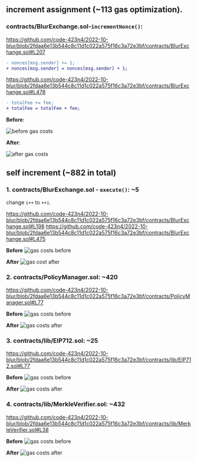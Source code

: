 ## increment assignment (~113 gas optimization).
### contracts/BlurExchange.sol-`incrementNonce()`:

https://github.com/code-423n4/2022-10-blur/blob/2fdaa6e13b544c8c11d1c022a575f16c3a72e3bf/contracts/BlurExchange.sol#L207
```diff
- nonces[msg.sender] += 1;
+ nonces[msg.sender] = nonces[msg.sender] + 1;
```

https://github.com/code-423n4/2022-10-blur/blob/2fdaa6e13b544c8c11d1c022a575f16c3a72e3bf/contracts/BlurExchange.sol#L478
```diff
- totalFee += fee;
+ totalFee = totalFee + fee;
```

**Before**:

![before gas costs](https://ik.imagekit.io/1winv85cn8g/C4/2022-10-blur/before.png?ik-sdk-version=javascript-1.4.3&updatedAt=1665365581813)


**After**:

![after gas costs](https://ik.imagekit.io/1winv85cn8g/C4/2022-10-blur/Screen_Shot_2022-10-10_at_09.22.57_cRqRUVsss.png?ik-sdk-version=javascript-1.4.3&updatedAt=1665365421732)

## self increment (~882 in total)

### 1. contracts/BlurExchange.sol - `execute()`: ~5

change `i++` to `++i`.

https://github.com/code-423n4/2022-10-blur/blob/2fdaa6e13b544c8c11d1c022a575f16c3a72e3bf/contracts/BlurExchange.sol#L198
https://github.com/code-423n4/2022-10-blur/blob/2fdaa6e13b544c8c11d1c022a575f16c3a72e3bf/contracts/BlurExchange.sol#L475

**Before**
![gas costs before](https://ik.imagekit.io/1winv85cn8g/C4/2022-10-blur/Screen_Shot_2022-10-10_at_10.15.41_hsRZcyen-.png?ik-sdk-version=javascript-1.4.3&updatedAt=1665368413590)

**After**
![gas cost after](https://ik.imagekit.io/1winv85cn8g/C4/2022-10-blur/Screen_Shot_2022-10-10_at_10.16.33_HapHLw5rk.png?ik-sdk-version=javascript-1.4.3&updatedAt=1665368413277)

### 2. contracts/PolicyManager.sol: ~420
https://github.com/code-423n4/2022-10-blur/blob/2fdaa6e13b544c8c11d1c022a575f16c3a72e3bf/contracts/PolicyManager.sol#L77

**Before**
![gas costs before](https://ik.imagekit.io/1winv85cn8g/C4/2022-10-blur/Screen_Shot_2022-10-10_at_10.29.22_042ZV4aOJ.png?ik-sdk-version=javascript-1.4.3&updatedAt=1665369192331)

**After**
![gas costs after](https://ik.imagekit.io/1winv85cn8g/C4/2022-10-blur/Screen_Shot_2022-10-10_at_10.30.07_l00YNfS-a.png?ik-sdk-version=javascript-1.4.3&updatedAt=1665369196121)

### 3. contracts/lib/EIP712.sol: ~25
https://github.com/code-423n4/2022-10-blur/blob/2fdaa6e13b544c8c11d1c022a575f16c3a72e3bf/contracts/lib/EIP712.sol#L77

**Before**
![gas costs before](https://ik.imagekit.io/1winv85cn8g/C4/2022-10-blur/Screen_Shot_2022-10-10_at_10.38.42_Ew4j7oRQt.png?ik-sdk-version=javascript-1.4.3&updatedAt=1665369624687)

**After**
![gas costs after](https://ik.imagekit.io/1winv85cn8g/C4/2022-10-blur/Screen_Shot_2022-10-10_at_10.39.18_4XLXsrJm9.png?ik-sdk-version=javascript-1.4.3&updatedAt=1665369624379)

### 4. contracts/lib/MerkleVerifier.sol: ~432
https://github.com/code-423n4/2022-10-blur/blob/2fdaa6e13b544c8c11d1c022a575f16c3a72e3bf/contracts/lib/MerkleVerifier.sol#L38

**Before**
![gas costs before](https://ik.imagekit.io/1winv85cn8g/C4/2022-10-blur/Screen_Shot_2022-10-10_at_10.46.59_tCO3OEAmT.png?ik-sdk-version=javascript-1.4.3&updatedAt=1665370197065)

**After**
![gas costs after](https://ik.imagekit.io/1winv85cn8g/C4/2022-10-blur/Screen_Shot_2022-10-10_at_10.47.49_6kvdvueMH.png?ik-sdk-version=javascript-1.4.3&updatedAt=1665370196988)